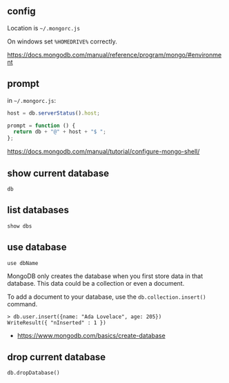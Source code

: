 ## config

Location is `~/.mongorc.js`

On windows set `%HOMEDRIVE%` correctly.

https://docs.mongodb.com/manual/reference/program/mongo/#environment

## prompt

in `~/.mongorc.js`:

```javascript
host = db.serverStatus().host;

prompt = function () {
  return db + "@" + host + "$ ";
};
```

https://docs.mongodb.com/manual/tutorial/configure-mongo-shell/

## show current database

`db`

## list databases

`show dbs`

## use database

`use dbName`

MongoDB only creates the database when you first store data in that database. This data could be a collection or even a document.

To add a document to your database, use the `db.collection.insert()` command.

```
> db.user.insert({name: "Ada Lovelace", age: 205})
WriteResult({ "nInserted" : 1 })
```

- https://www.mongodb.com/basics/create-database

## drop current database

`db.dropDatabase()`
